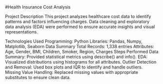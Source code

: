 
#Health Insurance Cost Analysis

Project Description
This project analyzes healthcare cost data to identify patterns and factors influencing charges. Data cleaning and exploratory data analysis (EDA) were performed to ensure accurate insights and visual representations.

Technologies Used
Programming: Python
Libraries: Pandas, Numpy, Matplotlib, Seaborn
Data Summary
Total Records: 1,338 entries
Attributes: Age, Gender, BMI, Children, Smoker, Region, Charges
Steps Performed
Data Summary: Provided statistical metrics using describe() and info().
EDA: Visualized distributions using histograms for all attributes.
Outlier Detection and Removal: Used box plots and IQR to identify and handle outliers.
Missing Value Handling: Replaced missing values with appropriate substitutes to ensure clean data.
